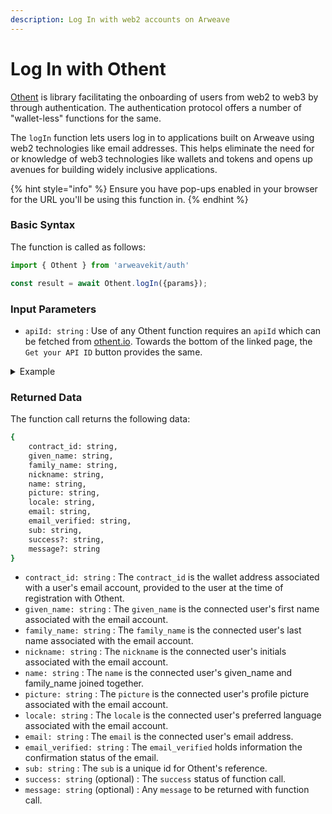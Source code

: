 ```yaml
---
description: Log In with web2 accounts on Arweave
---
```


# Log In with Othent

[Othent](https://docs.othent.io/developers/sdk) is library facilitating the onboarding of users from web2 to web3 by through authentication. The authentication protocol offers a number of "wallet-less" functions for the same.

The `logIn` function lets users log in to applications built on Arweave using web2 technologies like email addresses. This helps eliminate the need for or knowledge of web3 technologies like wallets and tokens and opens up avenues for building widely inclusive applications.

{% hint style="info" %}
Ensure you have pop-ups enabled in your browser for the URL you'll be using this function in.
{% endhint %}

### Basic Syntax

The function is called as follows:

```javascript
import { Othent } from 'arweavekit/auth'

const result = await Othent.logIn({params});
```

### Input Parameters

* `apiId: string` : Use of any Othent function requires an `apiId` which can be fetched from [othent.io](https://othent.io/). Towards the bottom of the linked page, the `Get your API ID` button provides the same.

<details>

<summary>Example</summary>

```javascript
const result = await Othent.logIn({
    apiId: string
});
```

This function enables a user to log In to an Arweave application using web2 technologies like email addresses after verifying the `apiId`. Upon successful login, the function call returns the connected user's details fetched from their email address.

</details>

### Returned Data

The function call returns the following data:

```bash
{
    contract_id: string,
    given_name: string,
    family_name: string,
    nickname: string,
    name: string,
    picture: string,
    locale: string,
    email: string,
    email_verified: string,
    sub: string,
    success?: string,
    message?: string
}
```

* `contract_id: string` : The `contract_id` is the wallet address associated with a user's email account, provided to the user at the time of registration with Othent.
* `given_name: string` : The `given_name` is the connected user's first name associated with the email account.
* `family_name: string` : The `family_name` is the connected user's last name associated with the email account.
* `nickname: string` : The `nickname` is the connected user's initials associated with the email account.
* `name: string` : The `name` is the connected user's given\_name and family\_name joined together.
* `picture: string` : The `picture` is the connected user's profile picture associated with the email account.
* `locale: string` : The `locale` is the connected user's preferred language associated with the email account.
* `email: string` : The `email` is the connected user's email address.
* `email_verified: string` : The `email_verified` holds information the confirmation status of the email.
* `sub: string` : The `sub` is a unique id for Othent's reference.
* `success: string` (optional) : The `success` status of function call.
* `message: string` (optional) : Any `message` to be returned with function call.

